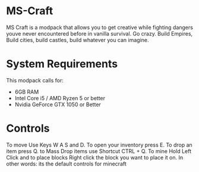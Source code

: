 # MS-Craft
MS Craft is a modpack that allows you to get 
creative while fighting dangers youve 
never encountered before in vanilla survival.
Go crazy. Build Empires, Build cities,
build castles, build whatever you can imagine.
# System Requirements
This modpack calls for:
- 6GB RAM
- Intel Core i5 / AMD Ryzen 5 or better
- Nvidia GeForce GTX 1050 or Better
# Controls
To move Use Keys W A S and D. To open 
your inventory press E. To drop an item
press Q. to Mass Drop items use Shortcut 
CTRL + Q. To mine Hold Left Click and to place
blocks Right click the block you want to place 
it on. In other words: its the default controls 
for minecraft

